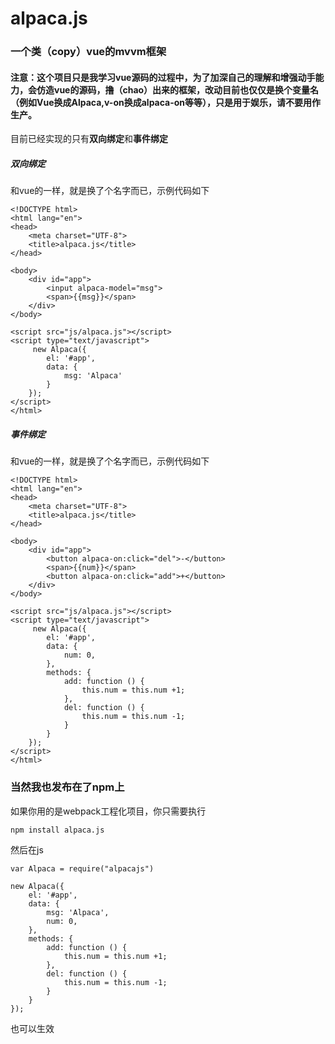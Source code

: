 # alpaca.js

### 一个类（copy）vue的mvvm框架

#### 注意：这个项目只是我学习vue源码的过程中，为了加深自己的理解和增强动手能力，会仿造vue的源码，撸（chao）出来的框架，改动目前也仅仅是换个变量名（例如Vue换成Alpaca,v-on换成alpaca-on等等），只是用于娱乐，请不要用作生产。


目前已经实现的只有**双向绑定**和**事件绑定**

##### 双向绑定
和vue的一样，就是换了个名字而已，示例代码如下
```
<!DOCTYPE html>
<html lang="en">
<head>
    <meta charset="UTF-8">
    <title>alpaca.js</title>
</head>

<body>
    <div id="app">
        <input alpaca-model="msg">
        <span>{{msg}}</span>
    </div>
</body>

<script src="js/alpaca.js"></script>
<script type="text/javascript">
     new Alpaca({
        el: '#app',
        data: {
            msg: 'Alpaca'
        }
    });
</script>
</html>
```

##### 事件绑定
和vue的一样，就是换了个名字而已，示例代码如下
```
<!DOCTYPE html>
<html lang="en">
<head>
    <meta charset="UTF-8">
    <title>alpaca.js</title>
</head>

<body>
    <div id="app">
        <button alpaca-on:click="del">-</button>
        <span>{{num}}</span>
        <button alpaca-on:click="add">+</button>
    </div>
</body>

<script src="js/alpaca.js"></script>
<script type="text/javascript">
     new Alpaca({
        el: '#app',
        data: {
            num: 0,
        },
        methods: {
            add: function () {
                this.num = this.num +1;
            },
            del: function () {
                this.num = this.num -1;
            }
        }
    });
</script>
</html>
```



### 当然我也发布在了npm上
如果你用的是webpack工程化项目，你只需要执行

 `npm install alpaca.js`

然后在js
```
var Alpaca = require("alpacajs")

new Alpaca({
    el: '#app',
    data: {
        msg: 'Alpaca',
        num: 0,
    },
    methods: {
        add: function () {
            this.num = this.num +1;
        },
        del: function () {
            this.num = this.num -1;
        }
    }
});
```
也可以生效